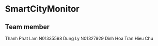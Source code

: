 # SmartCityMonitor
## Team member 
Thanh Phat Lam N01335598
Dung Ly N01327929
Dinh Hoa Tran
Hieu Chu

